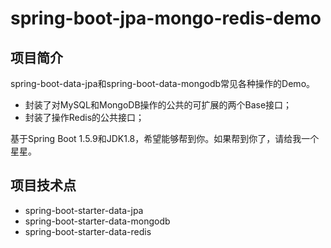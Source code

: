 # spring-boot-jpa-mongo-redis-demo
## 项目简介
spring-boot-data-jpa和spring-boot-data-mongodb常见各种操作的Demo。
- 封装了对MySQL和MongoDB操作的公共的可扩展的两个Base接口；
- 封装了操作Redis的公共接口；

基于Spring Boot 1.5.9和JDK1.8，希望能够帮到你。如果帮到你了，请给我一个星星。
## 项目技术点
* spring-boot-starter-data-jpa
* spring-boot-starter-data-mongodb
* spring-boot-starter-data-redis
